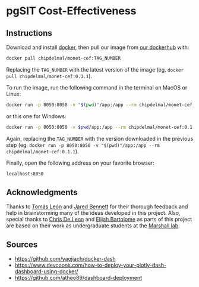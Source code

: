 # pgSIT Cost-Effectiveness

## Instructions

Download and install [docker](https://docs.docker.com/get-docker/), then pull our  image from [our dockerhub](https://hub.docker.com/repository/docker/chipdelmal/monet-cef) with:

```bash
docker pull chipdelmal/monet-cef:TAG_NUMBER
```

Replacing the `TAG_NUMBER` with the latest version of the image (eg. `docker pull chipdelmal/monet-cef:0.1.1`).

To run the image, run the following command in the terminal on MacOS or Linux:

```bash
docker run -p 8050:8050 -v "$(pwd)"/app:/app --rm chipdelmal/monet-cef:TAG_NUMBER
```

or this one for Windows:

```bash
docker run -p 8050:8050 -v $pwd/app:/app --rm chipdelmal/monet-cef:0.1.4
```

Again, replacing the `TAG_NUMBER` with the version downloaded in the previous step (eg. `docker run -p 8050:8050 -v "$(pwd)"/app:/app --rm chipdelmal/monet-cef:0.1.1`).

Finally, open the following address on your favorite browser:

```bash
localhost:8050
```

## Acknowledgments

Thanks to [Tomás León](https://tomasleon.com/) and [Jared Bennett](https://www.linkedin.com/in/jared-bennett-21a7a9a0) for their thorough feedback and help in brainstorming many of the ideas developed in this project. Also, special thanks to [Chris De Leon](https://www.linkedin.com/in/chris-de-leon-96bb361b5) and [Elijah Bartolome](https://www.linkedin.com/in/elijah-bartolome/) as parts of this project are based on their work as undergraduate students at the [Marshall lab](https://www.marshalllab.com/).

## Sources

* https://github.com/yaojiach/docker-dash
* https://www.devcoons.com/how-to-deploy-your-plotly-dash-dashboard-using-docker/
* https://github.com/atheo89/dashboard-deployment
  
